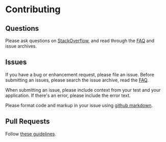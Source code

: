 Contributing
============

Questions
---------

Please ask questions on [StackOverflow](http://stackoverflow.com/questions/tagged/protractor),
and read through the [FAQ](https://github.com/JamesMGreene/meteor-storm/blob/master/docs/faq.md)
and issue archives.


Issues
------

If you have a bug or enhancement request, please file an issue.
Before submitting an issues, please search the issue archive, read the
[FAQ](https://github.com/JamesMGreene/meteor-storm/blob/master/docs/faq.md).

When submitting an issue, please include context from your test and
your application. If there's an error, please include the error text.

Please format code and markup in your issue using [github markdown](https://help.github.com/articles/github-flavored-markdown).


Pull Requests
-------------

Follow [these guidelines](https://github.com/JamesMGreene/meteor-storm/blob/master/docs/contributing.md).
